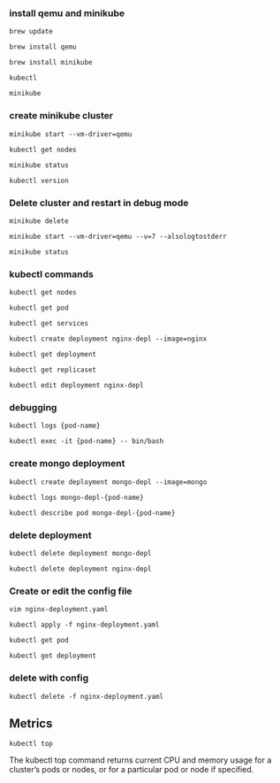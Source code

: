 ### install qemu and minikube
`brew update`

`brew install qemu`

`brew install minikube`

`kubectl`

`minikube`

### create minikube cluster
`minikube start --vm-driver=qemu`

`kubectl get nodes`

`minikube status`

`kubectl version`

### Delete cluster and restart in debug mode
`minikube delete`

`minikube start --vm-driver=qemu --v=7 --alsologtostderr`

`minikube status`

### kubectl commands
`kubectl get nodes`

`kubectl get pod`

`kubectl get services`

`kubectl create deployment nginx-depl --image=nginx`

`kubectl get deployment`

`kubectl get replicaset`

`kubectl edit deployment nginx-depl`

### debugging
`kubectl logs {pod-name}`

`kubectl exec -it {pod-name} -- bin/bash`

### create mongo deployment
`kubectl create deployment mongo-depl --image=mongo`

`kubectl logs mongo-depl-{pod-name}`

`kubectl describe pod mongo-depl-{pod-name}`

### delete deployment
`kubectl delete deployment mongo-depl`

`kubectl delete deployment nginx-depl`

### Create or edit the config file
`vim nginx-deployment.yaml`

`kubectl apply -f nginx-deployment.yaml`

`kubectl get pod`

`kubectl get deployment`

### delete with config
`kubectl delete -f nginx-deployment.yaml`

## Metrics

`kubectl top` 

The kubectl top command returns current CPU and memory usage for a cluster’s pods or nodes, or for a particular pod or node if specified.


